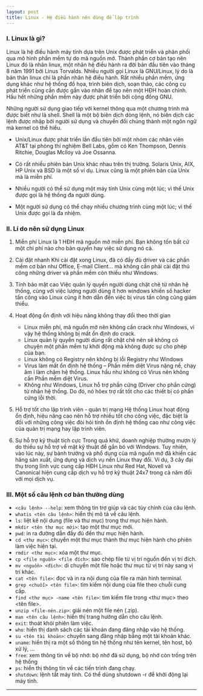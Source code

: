 ```yaml
---
layout: post
title: Linux - Hệ điều hành nên dùng để lập trình
---
```


### I. Linux là gì?
Linux là hệ điều hành máy tính dựa trên Unix được phát triển và phân phối qua mô hình phần mềm tự do mã nguồn mở. Thành phần cơ bản tạo nên Linux đó là nhân linux, một nhân hệ điều hành ra đời bản đầu tiên vào tháng 8 năm 1991 bởi Linus Torvalds. Nhiều người gọi Linux là GNU/Linux, lý do là bản thân linux chỉ là phần nhân hệ điều hành. Rất nhiều phần mềm, ứng dụng khác như hệ thống đồ họa, trình biên dịch, soạn thảo, các công cụ phát triển cũng cần được gắn vào nhân để tạo nên một HĐH hoàn chỉnh. Hầu hết những phần mềm này được phát triển bởi cộng đồng GNU.

Những người sử dụng giao tiếp với kernel thông qua một chương trình mà được biết như là shell. Shell là một bộ biên dịch dòng lệnh, nó biên dịch các lệnh được nhập bởi người sử dụng và chuyển đổi chúng thành một ngôn ngữ mà kernel có thể hiểu.

- Unix/Linux được phát triển lần đầu tiên bởi một nhóm các nhân viên AT&T tại phòng thí nghiệm Bell Labs, gồm có Ken Thompson, Dennis Ritchie, Douglas Mclloy và Joe Ossanna.

- Có rất nhiều phiên bản Unix khác nhau trên thị trường. Solaris Unix, AIX, HP Unix và BSD là một số ví dụ. Linux cũng là một phiên bản của Unix mà là miễn phí.

- Nhiều người có thể sử dụng một máy tính Unix cùng một lúc; vì thế Unix được gọi là hệ thống đa người dùng.

- Một người sử dụng có thể chạy nhiều chương trình cùng một lúc; vì thế Unix được gọi là đa nhiệm.

### II. Lí do nên sử dụng Linux

1. Miễn phí
    Linux là 1 HĐH mã nguồn mở miễn phí. Bạn không tốn bất cứ một chi phí nào cho bản quyền hay việc sử dụng nó cả.

2. Cài đặt nhanh
    Khi cài đặt xong Linux, đã có đầy đủ driver và các phần mềm cơ bản như Office, E-mail Client... mà không cần phải cài đặt thủ công những driver và phần mềm còn thiếu như Windows.

3. Tính bảo mật cao
    Việc quản lý quyền người dùng chặt chẽ từ nhân hệ thống, cùng với việc lượng người dùng ít hơn windows khiến số hacker tấn công vào Linux cũng ít hơn dẫn đến việc bị virus tấn công cũng giảm thiểu.

4. Hoạt động ổn định với hiệu năng không thay đổi theo thời gian
    - Linux miễn phí, mã nguồn mở nên không cần crack như Windows, vì vậy hệ thống không bị mất ổn định do crack.
    - Linux quản lý quyền người dùng rất chặt chẽ nên sẽ không có chuyện một phần mềm tự khởi động mà không được sự cho phép của bạn.
    - Linux không có Registry nên không bị lỗi Registry như Windows
    - Virus làm mất ổn định hệ thống – Phần mềm diệt Virus nặng nề, chạy âm ỉ làm chậm hệ thống. Linux hầu như không có Virus nên không cần Phần mềm diệt Virus.
    - Không như Windows, Linux hỗ trợ phần cứng (Driver cho phần cứng) từ nhân hệ thống. Do đó, nó hôex trợ rất tốt cho các thiết bị có phần cứng lỗi thời.

5. Hỗ trợ tốt cho lập trình viên - quản trị mạng
    Hệ thống Linux hoạt động ổn định, hiệu năng cao nên hỗ trợ nhiều tốt cho công việc, đặc biệt là đối với những công việc đòi hỏi tính ổn định hệ thống cao như công việc của quản trị mạng hay lập trình viên.

6. Sự hỗ trợ kỹ thuật tích cực
     Trong quá khứ, doanh nghiệp thường mượn lý do thiếu sự hỗ trợ về mặt kỹ thuật để gắn bó với Windows. Tuy nhiên, vào lúc này, sự bành trướng và phổ dụng của mã nguồn mở đã khiến các hãng sản xuất, ứng dụng và dịch vụ nền Linux thay đổi. Ví dụ, 3 cây đại thụ trong lĩnh vực cung cấp HĐH Linux như Red Hat, Novell và Canonical hiện cung cấp dịch vụ hỗ trợ kỹ thuật 24x7 trong cả năm đối với mọi dịch vụ.

### III. Một số câu lệnh cơ bản thường dùng

- `<câu lệnh> --help`:  xem thông tin trợ giúp và các tùy chỉnh của câu lệnh.
- `whatis <tên câu lệnh>`: hiển thị mô tả về câu lệnh.
- `ls`: liệt kê nội dung (file và thư mục) trong thư mục hiện hành.
- `mkdir <tên thư mục mới>`:  tạo một thư mục mới.
- `pwd`: in ra đường dẫn đầy đủ đến thư mục hiện hành.
- `cd <thư mục>`: chuyển một thư mục thành thư mục hiện hành cho phiên làm việc hiện tại.
- `rmdir <thư mục>`: xóa một thư mục.
- `cp <file nguồn> <file đích>`: sao chép file từ vị trí nguồn đến vị trí đích.
- `mv <nguồn> <đích>`: di chuyển một file hoặc thư mục từ vị trí này sang vị trí khác.
- `cat <tên file>`: đọc và in ra nội dung của file ra màn hình terminal.
- `grep <chuỗi> <tên file>`: tìm kiếm nội dung của file theo chuỗi cung cấp.
- `find <thư mục> -name <tên file>`: tìm kiếm file trong  <thư mục>  theo  <tên file>.
- `unzip <file-nén.zip>`: giải nén một file nén (.zip).
- `man <tên câu lệnh>`: hiển thị trang hướng dẫn cho câu lệnh.
- `exit`: thoát khỏi phiên làm việc.
- `who`: hiển thị danh sách các tài khoản đang đăng nhập vào hệ thống.
- `su <tên tài khoản>`: chuyển sang đăng nhập bằng một tài khoản khác.
- `uname`: hiển thị ra một số thông tin hệ thống như tên kernel, tên host, bộ xử lý, ...
- `free`: xem thông tin về bộ nhớ: bộ nhớ đã sử dụng, bộ nhớ còn trống trên hệ thống
- `ps`: hiển thị thông tin về các tiến trình đang chạy.
- `shutdown`: lệnh tắt máy tính. Có thể dùng  shutdown -r  để khởi động lại máy tính.

----
